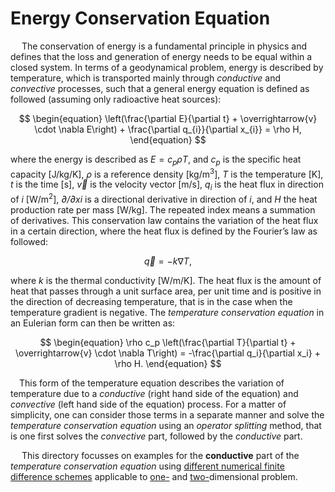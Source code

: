 # Energy Conservation Equation

&emsp; The conservation of energy is a fundamental principle in physics and defines that the loss and generation of energy needs to be equal within a closed system. In terms of a geodynamical problem, energy is described by temperature, which is transported mainly through *conductive* and *convective* processes, such that a general energy equation is defined as followed (assuming only radioactive heat sources):

$$
\begin{equation}
\left(\frac{\partial E}{\partial t} + \overrightarrow{v} \cdot \nabla E\right) + \frac{\partial q_{i}}{\partial x_{i}} = \rho H,
\end{equation}
$$

where the energy is described as $E=c_{p} \rho T$, and *c<sub>p</sub>* is the specific heat capacity [J/kg/K], *ρ* is a reference density [kg/m<sup>3</sup>], *T* is the temperature [K], *t* is the time [s], $\overrightarrow{v}$ is the velocity vector [m/s], *q<sub>i</sub>* is the heat flux in direction of *i*  [W/m<sup>2</sup>], *∂/∂xi* is a directional derivative in direction of *i*, and *H* the heat production rate per mass [W/kg]. The repeated index means a summation of derivatives. This conservation law contains the variation of the heat flux in a certain direction, where the heat flux is defined by the Fourier’s law as followed: 

$$
\begin{equation}
\overrightarrow{q} = - k \nabla T,
\end{equation}
$$

where *k* is the thermal conductivity [W/m/K]. The heat flux is the amount of heat that passes through a unit surface area, per unit time and is positive in the direction of decreasing temperature, that is in the case when the temperature gradient is negative. The *temperature conservation equation* in an Eulerian form can then be written as: 

$$
\begin{equation}
\rho c_p \left(\frac{\partial T}{\partial t} + \overrightarrow{v} \cdot \nabla T\right) = -\frac{\partial q_i}{\partial x_i} + \rho H.
\end{equation}
$$

&emsp;This form of the temperature equation describes the variation of temperature due to a *conductive* (right hand side of the equation) and *convective* (left hand side of the equation) process. For a matter of simplicity, one can consider those terms in a separate manner and solve the *temperature conservation equation* using an *operator splitting* method, that is one first solves the *convective* part, followed by the *conductive* part. 

&emsp; This directory focusses on examples for the **conductive** part of the *temperature conservation equation* using [different numerical finite difference schemes](../../src/HeatEquation/) applicable to [one-](./1D/) and [two-](./2D/)dimensional problem. 

<!--
- Scaling
 -->